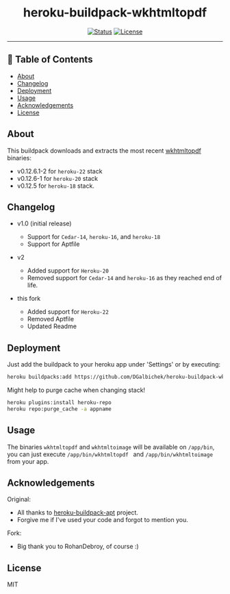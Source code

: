 <h1 align="center">heroku-buildpack-wkhtmltopdf</h3>

<div align="center">

[![Status](https://img.shields.io/badge/status-active-success.svg)]()
[![License](https://img.shields.io/badge/license-MIT-blue.svg)](/LICENSE)

</div>

---


## 📝 Table of Contents

- [About](#about)
- [Changelog](#changelog)
- [Deployment](#deployment)
- [Usage](#usage)
- [Acknowledgements](#acknowledgement)
- [License](#license)

##  About <a name = "about"></a>

This buildpack downloads and extracts the most recent [wkhtmltopdf](https://wkhtmltopdf.org/) binaries:

- v0.12.6.1-2 for `heroku-22` stack
- v0.12.6-1 for `heroku-20` stack
- v0.12.5 for `heroku-18` stack.

## Changelog <a name = "changelog"></a>
- v1.0 (initial release)
  - Support for `Cedar-14`, `heroku-16`,  and `heroku-18`
  - Support for Aptfile

- v2
    - Added support for `Heroku-20`
    - Removed support for `Cedar-14` and `heroku-16` as they reached end of life.

- this fork
    - Added support for `Heroku-22`
    - Removed Aptfile
    - Updated Readme

## Deployment <a name = "deployment"></a>
Just add the buildpack to your heroku app under 'Settings' or by executing:

```bash
heroku buildpacks:add https://github.com/DGalbichek/heroku-buildpack-wkhtmltopdf.git
```

Might help to purge cache when changing stack!

```bash
heroku plugins:install heroku-repo
heroku repo:purge_cache -a appname
```

## Usage <a name="usage"></a>

The binaries `wkhtmltopdf` and `wkhtmltoimage` will be available on `/app/bin`,
you can just execute `/app/bin/wkhtmltopdf ` and `/app/bin/wkhtmltoimage`  from your app.


## Acknowledgements <a name = "acknowledgement"></a>

Original:
- All thanks to [heroku-buildpack-apt](https://github.com/ddollar/heroku-buildpack-apt) project.
- Forgive me if I've used your code and forgot to mention you.

Fork:
- Big thank you to RohanDebroy, of course :)

## License <a name="license"></a>
MIT
